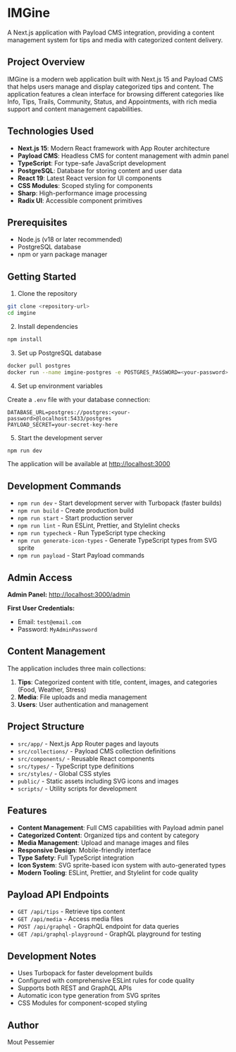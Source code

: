 # IMGine

A Next.js application with Payload CMS integration, providing a content management system for tips and media with categorized content delivery.

## Project Overview

IMGine is a modern web application built with Next.js 15 and Payload CMS that helps users manage and display categorized tips and content. The application features a clean interface for browsing different categories like Info, Tips, Trails, Community, Status, and Appointments, with rich media support and content management capabilities.

## Technologies Used

- **Next.js 15**: Modern React framework with App Router architecture
- **Payload CMS**: Headless CMS for content management with admin panel
- **TypeScript**: For type-safe JavaScript development
- **PostgreSQL**: Database for storing content and user data
- **React 19**: Latest React version for UI components
- **CSS Modules**: Scoped styling for components
- **Sharp**: High-performance image processing
- **Radix UI**: Accessible component primitives

## Prerequisites

- Node.js (v18 or later recommended)
- PostgreSQL database
- npm or yarn package manager

## Getting Started

1. Clone the repository

```bash
git clone <repository-url>
cd imgine
```

2. Install dependencies

```bash
npm install
```

3. Set up PostgreSQL database

```bash
docker pull postgres
docker run --name imgine-postgres -e POSTGRES_PASSWORD=<your-password> -d -p 5433:5432 postgres
```

4. Set up environment variables

Create a `.env` file with your database connection:

```env
DATABASE_URL=postgres://postgres:<your-password>@localhost:5433/postgres
PAYLOAD_SECRET=your-secret-key-here
```

5. Start the development server

```bash
npm run dev
```

The application will be available at <http://localhost:3000>

## Development Commands

- `npm run dev` - Start development server with Turbopack (faster builds)
- `npm run build` - Create production build
- `npm run start` - Start production server
- `npm run lint` - Run ESLint, Prettier, and Stylelint checks
- `npm run typecheck` - Run TypeScript type checking
- `npm run generate-icon-types` - Generate TypeScript types from SVG sprite
- `npm run payload` - Start Payload commands

## Admin Access

**Admin Panel:** <http://localhost:3000/admin>

**First User Credentials:**

- Email: `test@email.com`
- Password: `MyAdminPassword`

## Content Management

The application includes three main collections:

1. **Tips**: Categorized content with title, content, images, and categories (Food, Weather, Stress)
2. **Media**: File uploads and media management
3. **Users**: User authentication and management

## Project Structure

- `src/app/` - Next.js App Router pages and layouts
- `src/collections/` - Payload CMS collection definitions
- `src/components/` - Reusable React components
- `src/types/` - TypeScript type definitions
- `src/styles/` - Global CSS styles
- `public/` - Static assets including SVG icons and images
- `scripts/` - Utility scripts for development

## Features

- **Content Management**: Full CMS capabilities with Payload admin panel
- **Categorized Content**: Organized tips and content by category
- **Media Management**: Upload and manage images and files
- **Responsive Design**: Mobile-friendly interface
- **Type Safety**: Full TypeScript integration
- **Icon System**: SVG sprite-based icon system with auto-generated types
- **Modern Tooling**: ESLint, Prettier, and Stylelint for code quality

## Payload API Endpoints

- `GET /api/tips` - Retrieve tips content
- `GET /api/media` - Access media files
- `POST /api/graphql` - GraphQL endpoint for data queries
- `GET /api/graphql-playground` - GraphQL playground for testing

## Development Notes

- Uses Turbopack for faster development builds
- Configured with comprehensive ESLint rules for code quality
- Supports both REST and GraphQL APIs
- Automatic icon type generation from SVG sprites
- CSS Modules for component-scoped styling

## Author

Mout Pessemier
